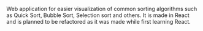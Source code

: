 Web application for easier visualization of common sorting algorithms such as Quick Sort, Bubble Sort, Selection sort and others. It is made in React and is planned to be refactored as it was made while first learning React.
